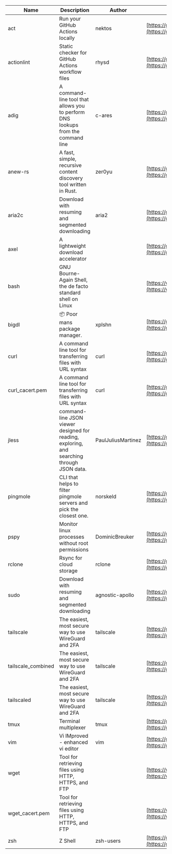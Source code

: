 | Name | Description | Author | WebURL | Repository | Stars | Version | Updated | Size | SHA256SUM | B3SUM | Source | Language | License |
| ---- | ----------- | ------ | ------ | ---------- | ----- | ------- | ------- | ---- | --- | ------|------ | -------- | ------- |
| act | Run your GitHub Actions locally | nektos | [https://github.com/nektos/act](https://github.com/nektos/act) | [https://github.com/nektos/act](https://github.com/nektos/act) | 51391 | v0.2.63 | 2024-06-06T15:43:26Z |  | c2338a903b7c79224c45be23844cf1cc4fd9cc9d76b63190d354c3064525b821 | 4b6c783ac76adb95fdea70e56f4dd3c2acf8f4c0b84a49fa4aaacbb094a73ffa | https://bin.ajam.dev/arm64_v8a_Android/act | Go | MIT License |
| actionlint | Static checker for GitHub Actions workflow files | rhysd | [https://github.com/rhysd/actionlint](https://github.com/rhysd/actionlint) | [https://github.com/rhysd/actionlint](https://github.com/rhysd/actionlint) | 2507 | v1.7.1 | 2024-06-09T17:50:48Z |  | 83cae15b99056e415658bf54814d79917cb74c352437cb3861eab8e8ffad1b10 | 20c96f36798a665914353206d1755d172837e06ce424aa632317d2d397c782ec | https://bin.ajam.dev/arm64_v8a_Android/actionlint | Go | MIT License |
| adig | A command-line tool that allows you to perform DNS lookups from the command line | c-ares | [https://github.com/c-ares/c-ares](https://github.com/c-ares/c-ares) | [https://github.com/c-ares/c-ares](https://github.com/c-ares/c-ares) | 1792 | v1.30.0 | 2024-06-09T13:32:37Z |  | c5718c47e16b7a868c6df7ee701906cc7d698a9d20313de212f7850752252b36 | b753f1dfc0f35ccbd6c92f875b53d967a5010629da2cea3c6c543a4e29a5870f | https://bin.ajam.dev/arm64_v8a_Android/adig | C | Other |
| anew-rs | A fast, simple, recursive content discovery tool written in Rust. | zer0yu | [https://github.com/zer0yu/anew](https://github.com/zer0yu/anew) | [https://github.com/zer0yu/anew](https://github.com/zer0yu/anew) | 11 | v0.1.0 | 2024-05-08T12:29:15Z |  | e24cea29cacbddf8a4f170cce8e3c96e8be9debc793eac8b13bc98b55f01f4f8 | 7d48bb702a0cb8ee8ce0638120f313c8df59397d840f846d1bceb0a3254278f5 | https://bin.ajam.dev/arm64_v8a_Android/anew-rs | Rust | MIT License |
| aria2c | Download with resuming and segmented downloading | aria2 | [https://github.com/aria2/aria2](https://github.com/aria2/aria2) | [https://github.com/aria2/aria2](https://github.com/aria2/aria2) | 33915 | release-1.37.0 | 2024-05-08T11:39:38Z |  | 7958b3ffa66d36bf325af8701df7d53fd01aefad5389629ea8692a5c1db3370d | 77f1cfe4a659f0d358ca3cb89a9ea4134c162908a5680fb6d7191b46be3c03c0 | https://bin.ajam.dev/arm64_v8a_Android/aria2c | C++ | GNU General Public License v2.0 |
| axel | A lightweight download accelerator |  | [https://github.com/axel/axel](https://github.com/axel/axel) | [https://github.com/axel/axel](https://github.com/axel/axel) |  |  |  |  | 7d3b94f12443e83d02b5408dc1593d8ad54ae14557f7f9770c7d0ea3dff304ec | f38d8cfb6b26cab46d6285b43a3202045065f4b34689981e0010bd0002117dc7 | https://bin.ajam.dev/arm64_v8a_Android/axel |  |  |
| bash | GNU Bourne-Again Shell, the de facto standard shell on Linux |  | [https://www.bash.ws/](https://www.bash.ws/) | []() |  |  |  |  | 37eb896b09f4411bce2a953243c04bf7bce4b44f674edba9087233b630491947 | 8b85f4a377d34c103c8a55c79612c32dc0055864637e300155f277fa79d70e87 | https://bin.ajam.dev/arm64_v8a_Android/bash |  |  |
| bigdl | 📦 Poor mans package manager. | xplshn | [https://github.com/xplshn/bigdl](https://github.com/xplshn/bigdl) | [https://github.com/xplshn/bigdl](https://github.com/xplshn/bigdl) | 6 | 1.6.7 | 2024-05-31T05:07:08Z |  | 94faad46801738fcdc46ae5a7f2618879d9a9fce4fb4d856d47d4987e632eb7e | d46b1198a1ede13ca67269929b5bc17e667fa3ea538def9d142eed01fbb83ad9 | https://bin.ajam.dev/arm64_v8a_Android/bigdl | Go | Other |
| curl | A command line tool for transferring files with URL syntax | curl | [https://github.com/curl/curl](https://github.com/curl/curl) | [https://github.com/curl/curl](https://github.com/curl/curl) | 34597 | curl-8_8_0 | 2024-06-09T08:48:34Z |  | aa96bee71d4f110cf4207765fea76c0b4e931f06cd8d747aaf1637e7bb7ff522 | 0e1a4bcb8b4be0f573344094ff5ba4427bb8a49be39c5e0b856c255a3706bbf0 | https://bin.ajam.dev/arm64_v8a_Android/curl | C | Other |
| curl_cacert.pem | A command line tool for transferring files with URL syntax | curl | [https://github.com/curl/curl](https://github.com/curl/curl) | [https://github.com/curl/curl](https://github.com/curl/curl) | 34597 | curl-8_8_0 | 2024-06-09T08:48:34Z |  | 1794c1d4f7055b7d02c2170337b61b48a2ef6c90d77e95444fd2596f4cac609f | b58055305c0fb5874b11a4e49ba49356674d8ce927aaea6ffa2632d7f4a53653 | https://bin.ajam.dev/arm64_v8a_Android/curl_cacert.pem | C | Other |
| jless | command-line JSON viewer designed for reading, exploring, and searching through JSON data. | PaulJuliusMartinez | [https://github.com/PaulJuliusMartinez/jless](https://github.com/PaulJuliusMartinez/jless) | [https://github.com/PaulJuliusMartinez/jless](https://github.com/PaulJuliusMartinez/jless) | 4563 | v0.9.0 | 2024-06-01T20:34:10Z |  | 23718272c685d8f0d085e22aaefb39acae91d95936011e8c8512443c9d140796 | 90d9e869047e75d2b8be16ffd3e0bcf8942704be311cbcf5c963d2573a66270d | https://bin.ajam.dev/arm64_v8a_Android/jless | Rust | MIT License |
| pingmole | CLI that helps to filter pingmole servers and pick the closest one. | norskeld | [https://github.com/norskeld/pingmole](https://github.com/norskeld/pingmole) | [https://github.com/norskeld/pingmole](https://github.com/norskeld/pingmole) | 4 |  | 2024-04-16T11:28:34Z |  | 5ca69415ba95f704cb8a547a90b983c76b694afa2cba20201bd2d2838146b64b | 80e6f6b8cbef96a3d95df6a966537445b32b558435b93b65d486d01d06af8abc | https://bin.ajam.dev/arm64_v8a_Android/pingmole | Rust | MIT License |
| pspy | Monitor linux processes without root permissions | DominicBreuker | [https://github.com/DominicBreuker/pspy](https://github.com/DominicBreuker/pspy) | [https://github.com/DominicBreuker/pspy](https://github.com/DominicBreuker/pspy) | 4671 | v1.2.1 | 2023-01-17T21:09:22Z |  | 0977591cf2942539f3e19b82f2175ed099750f91ee29438864f757d7536ee53d | a6d1f295035deb6d7c1db69a78fdec7ebdf9340d19708496f1392bb5cac997bd | https://bin.ajam.dev/arm64_v8a_Android/pspy | Go | GNU General Public License v3.0 |
| rclone | Rsync for cloud storage | rclone | [https://github.com/rclone/rclone](https://github.com/rclone/rclone) | [https://github.com/rclone/rclone](https://github.com/rclone/rclone) | 44553 | v1.66.0 | 2024-06-09T19:23:57Z |  | ad6fd7375c0f06ba2919b05004a7a74d75b984775989b0b131a0ecdeb7d0c778 | 5867aea302f358a61ffbbd8f126a00075e91c32c5642ed6a47e40e258d6dd615 | https://bin.ajam.dev/arm64_v8a_Android/rclone | Go | MIT License |
| sudo | Download with resuming and segmented downloading | agnostic-apollo | [https://github.com/agnostic-apollo/sudo](https://github.com/agnostic-apollo/sudo) | [https://github.com/agnostic-apollo/sudo](https://github.com/agnostic-apollo/sudo) | 79 | v0.2.0 | 2021-04-10T21:03:10Z |  | 9e56787b3ca489a9eb9e3a64f54944aa92c728d18576972ef7ef6bb10ca6462c | 261a7ec6cf5ed2fbc82f8128f2583eda7faeb8939b9e08143046f0b046e504ae | https://bin.ajam.dev/arm64_v8a_Android/sudo | Shell | MIT License |
| tailscale | The easiest, most secure way to use WireGuard and 2FA | tailscale | [https://github.com/tailscale/tailscale](https://github.com/tailscale/tailscale) | [https://github.com/tailscale/tailscale](https://github.com/tailscale/tailscale) | 17166 | v1.66.4 | 2024-06-09T18:22:42Z |  | 0c57bf7c60dacec5da0052172774da97794f8f6b19636efc1024cb92b1c8abe5 | c1263f0549f490ec1c344870accc8964fd2a2c8101b9c1dfdcb80518b04e3f43 | https://bin.ajam.dev/arm64_v8a_Android/tailscale | Go | BSD 3-Clause New or Revised License |
| tailscale_combined | The easiest, most secure way to use WireGuard and 2FA | tailscale | [https://github.com/tailscale/tailscale](https://github.com/tailscale/tailscale) | [https://github.com/tailscale/tailscale](https://github.com/tailscale/tailscale) | 17166 | v1.66.4 | 2024-06-09T18:22:42Z |  | 1ff7d305c170138f38894387fadf1d3f3fd3b302de47f06294560b74192025b1 | 15880892016d3855d2a66c1ca57231564c8e9c2b7122de8225be213f9df9cbf1 | https://bin.ajam.dev/arm64_v8a_Android/tailscale_combined | Go | BSD 3-Clause New or Revised License |
| tailscaled | The easiest, most secure way to use WireGuard and 2FA | tailscale | [https://github.com/tailscale/tailscale](https://github.com/tailscale/tailscale) | [https://github.com/tailscale/tailscale](https://github.com/tailscale/tailscale) | 17166 | v1.66.4 | 2024-06-09T18:22:42Z |  | 9d0442d5a5a5f327316d6ffb19b9055f39b044a5666b6245511eb0729491b479 | f7490e4bb4de3cd43627a03d057f2a6056f1cf65253df16fbe587e8f0107d0f6 | https://bin.ajam.dev/arm64_v8a_Android/tailscaled | Go | BSD 3-Clause New or Revised License |
| tmux | Terminal multiplexer | tmux | [https://github.com/tmux/tmux](https://github.com/tmux/tmux) | [https://github.com/tmux/tmux](https://github.com/tmux/tmux) | 33488 | 3.4 | 2024-06-03T16:01:27Z |  | 9bad5be6d7c0fc8d2e71518d8a2946fb4b90488e6a7b401e90bcda42f5b96962 | 4ed50c0b2da3636b75911b06eeee9bbfe60cdc945edc2c07327b54b75c0f92c7 | https://bin.ajam.dev/arm64_v8a_Android/tmux | C | Other |
| vim | Vi IMproved - enhanced vi editor | vim | [https://github.com/vim/vim](https://github.com/vim/vim) | [https://github.com/vim/vim](https://github.com/vim/vim) | 35325 | v9.1.0472 | 2024-06-09T20:59:46Z |  | 33087fbd171ae6b85e86cd775c0037a4b43b3a612ab98191dd3b51ebbeae2cb4 | 0bb72ab490474478db79a5e1aa0d0554135b3cee0b7e89cb50acb69439c21974 | https://bin.ajam.dev/arm64_v8a_Android/vim | Vim Script | Vim License |
| wget | Tool for retrieving files using HTTP, HTTPS, and FTP |  | [https://www.gnu.org/software/wget/](https://www.gnu.org/software/wget/) | []() |  |  |  |  | 9794a2fb2a19b41f74f7a02a7e3233d6b1a8ef79215d3f6dac475287debb99cc | ee1594fdbe90c69cd99f87c163be0e9619f4a14cb0c4409a6993fa8770deb922 | https://bin.ajam.dev/arm64_v8a_Android/wget |  |  |
| wget_cacert.pem | Tool for retrieving files using HTTP, HTTPS, and FTP |  | [https://www.gnu.org/software/wget/](https://www.gnu.org/software/wget/) | []() |  |  |  |  | 1794c1d4f7055b7d02c2170337b61b48a2ef6c90d77e95444fd2596f4cac609f | b58055305c0fb5874b11a4e49ba49356674d8ce927aaea6ffa2632d7f4a53653 | https://bin.ajam.dev/arm64_v8a_Android/wget_cacert.pem |  |  |
| zsh | Z Shell | zsh-users | [https://github.com/zsh-users/zsh](https://github.com/zsh-users/zsh) | [https://github.com/zsh-users/zsh](https://github.com/zsh-users/zsh) | 3506 | zsh-5.9 | 2024-06-08T16:13:36Z |  | c61203bfa69a2cde4d9cdb78c2a8b5922a8c593931d9c3455ead967b0969f779 | a8aab647a0d5d464a3e4f617d587105c7964a10464b5dd7b57df74e416660c0b | https://bin.ajam.dev/arm64_v8a_Android/zsh | C | Other |
